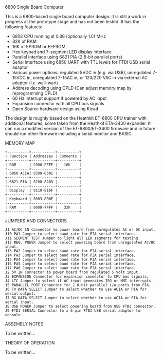 6800 Single Board Computer

This is a 6800-based single board computer design. It is still a work
in progress at the prototype stage and has not been tested. It has the
following features:

* 6802 CPU running at 0.88 (optionally 1.0) MHz
* 32K of RAM
* 16K of EPROM or EEPROM
* Hex keypad and 7-segment LED display interface
* Parallel interface using 6821 PIA (2 8-bit parallel ports)
* Serial interface using 6850 UART with TTL levels for FTDI USB serial adaptor
* Various power options: regulated 5VDC in (e.g. via USB), unregulated 7-15VDC in, unregulated 7-15AC in, or 120/220 VAC in via external AC adaptor (i.e. wall-wart)
* Address decoding using CPLD (Can adjust memory map by reprogramming CPLD)
* 60 Hz interrupt support if powered by AC input
* Expansion connector with all CPU bus signals
* Open Source hardware design using Kicad

The design is roughly based on the Heathkit ET-6800 CPU trainer with
additional features, some taken from the Heathkit ETA-3400 expander.
It can run a modified version of the ET-6800/ET-3400 firmware and in
future should run other firmware including a serial monitor and BASIC.

MEMORY MAP

```
+----------+-----------+----------+
| Function | Addresses | Comments |
+----------+-----------+----------+
| ROM      | C000-FFFF |   16K    |
+----------+-----------+----------+
| 6850 ACIA| 8300-8301 |          |
+----------+-----------+----------+
| 6821 PIA | 8200-8203 |          |
+----------+-----------+----------+
| Display  | 8110-816F |          |
+----------+-----------+----------+
| Keyboard | 8003-800E |          |
+----------+-----------+----------+
| RAM      | 0000-7FFF |   32K    |
+----------+-----------+----------+
```

JUMPERS AND CONNECTORS

```
J1 AC/DC IN Connector to power board from unregulated AC or DC input.
J10 PA1 Jumper to select baud rate for PIA serial interface.
J11 SEGMENT TEST Jumper to light all LED segments for testing.
J12 REG. POWER Jumper to select powering board from unregulated AC/DC input.
J13 PA2 Jumper to select baud rate for PIA serial interface.
J14 PA3 Jumper to select baud rate for PIA serial interface.
J15 PA4 Jumper to select baud rate for PIA serial interface.
J16 PA5 Jumper to select baud rate for PIA serial interface.
J17 PA6 Jumper to select baud rate for PIA serial interface.
J2 5V IN Connector to power board from regulated 5 Volt input.
J3 EXPANSION Connector for expansion connector to CPU bus signals.
J4 LTC Jumper to select if AC input generates IRQ or NMI interrupts.
J5 PARALLEL PORT Connector for 2 8-bit parallel i/o ports from PIA.
J6 TX DATA SELECT Jumper to select whether to use ACIA or PIA for serial output.
J7 RX DATA SELECT Jumper to select whether to use ACIA or PIA for serial input.
J8 USB POWER Jumper to select powering board from USB FTDI connector.
J9 FTDI SERIAL Connector to a 6 pin FTDI USB serial adaptor for console.
```

ASSEMBLY NOTES

To be written...

THEORY OF OPERATION

To be written...

